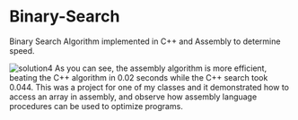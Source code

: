 # Binary-Search
Binary Search Algorithm implemented in C++ and Assembly to determine speed.

![solution4](https://user-images.githubusercontent.com/3750077/39491206-1a2a824c-4d51-11e8-88c0-083292a4cc6c.jpg)
As you can see, the assembly algorithm is more efficient, beating the C++ algorithm in 0.02 seconds while the C++ search took 0.044. This was a project for one of my classes and it demonstrated how to access an array in assembly, and observe how assembly language procedures can be used to optimize programs.
